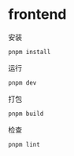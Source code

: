 frontend
===

安装
```sh
pnpm install
```

运行
```sh
pnpm dev
```

打包
```sh
pnpm build
```

检查
```sh
pnpm lint
```
